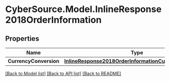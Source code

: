 # CyberSource.Model.InlineResponse2018OrderInformation
## Properties

Name | Type | Description | Notes
------------ | ------------- | ------------- | -------------
**CurrencyConversion** | [**InlineResponse2018OrderInformationCurrencyConversion**](InlineResponse2018OrderInformationCurrencyConversion.md) |  | [optional] 

[[Back to Model list]](../README.md#documentation-for-models) [[Back to API list]](../README.md#documentation-for-api-endpoints) [[Back to README]](../README.md)

